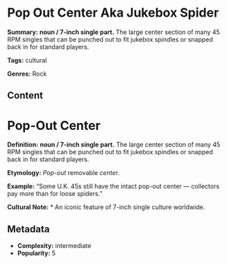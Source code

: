 # Pop Out Center Aka Jukebox Spider

**Summary:** **noun / 7-inch single part.** The large center section of many 45 RPM singles that can be punched out to fit jukebox spindles or snapped back in for standard players.

**Tags:** cultural

**Genres:** Rock

## Content

# Pop-Out Center

**Definition:** **noun / 7-inch single part.** The large center section of many 45 RPM singles that can be punched out to fit jukebox spindles or snapped back in for standard players.

**Etymology:** *Pop-out* removable *center*.

**Example:** “Some U.K. 45s still have the intact pop-out center — collectors pay more than for loose spiders.”

**Cultural Note:** * An iconic feature of 7-inch single culture worldwide.

## Metadata

- **Complexity:** intermediate
- **Popularity:** 5
